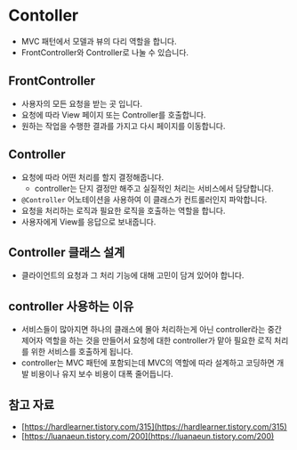 # Contoller

- MVC 패턴에서 모델과 뷰의 다리 역할을 합니다.
- FrontController와 Controller로 나눌 수 있습니다.

## FrontController

- 사용자의 모든 요청을 받는 곳 입니다.
- 요청에 따라 View 페이지 또는 Controller를 호출합니다.
- 원하는 작업을 수행한 결과를 가지고 다시 페이지를 이동합니다.

## Controller

- 요청에 따라 어떤 처리를 할지 결정해줍니다.
    - controller는 단지 결정만 해주고 실질적인 처리는 서비스에서 담당합니다.
- `@Controller` 어노테이션을 사용하여 이 클래스가 컨트롤러인지 파악합니다.
- 요청을 처리하는 로직과 필요한 로직을 호출하는 역할을 합니다.
- 사용자에게 View를 응답으로 보내줍니다.

## Controller 클래스 설계

- 클라이언트의 요청과 그 처리 기능에 대해 고민이 담겨 있어야 합니다.

## controller 사용하는 이유

- 서비스들이 많아지면 하나의 클래스에 몰아 처리하는게 아닌 controller라는 중간 제어자 역할을 하는 것을 만들어서 요청에 대한 controller가 맡아 필요한 로직 처리를 위한 서비스를 호출하게 됩니다.
- controller는 MVC 패턴에 포함되는데 MVC의 역할에 따라 설계하고 코딩하면 개발 비용이나 유지 보수 비용이 대폭 줄어듭니다.

## 참고 자료

- [https://hardlearner.tistory.com/315](https://hardlearner.tistory.com/315)
- [https://luanaeun.tistory.com/200](https://luanaeun.tistory.com/200)